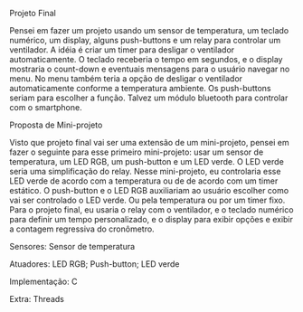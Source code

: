 
Projeto Final

Pensei em fazer um projeto usando um sensor de temperatura, um teclado numérico, um display, alguns push-buttons e um relay para controlar um ventilador. A idéia é criar um timer para desligar o ventilador automaticamente. O teclado receberia o tempo em segundos, e o display mostraria o count-down e eventuais mensagens para o usuário navegar no menu. No menu também teria a opção de desligar o ventilador automaticamente conforme a temperatura ambiente. Os push-buttons seriam para escolher a função. Talvez um módulo bluetooth para controlar com o smartphone.


Proposta de Mini-projeto

Visto que projeto final vai ser uma extensão de um mini-projeto, pensei em fazer o seguinte para esse primeiro mini-projeto: usar um sensor de temperatura, um LED RGB, um push-button e um LED verde. O LED verde seria uma simplificação do relay. Nesse mini-projeto, eu controlaria esse LED verde de acordo com a temperatura ou de de acordo com um timer estático. O push-button e o LED RGB auxiliariam ao usuário escolher como vai ser controlado o LED verde. Ou pela temperatura ou por um timer fixo.
Para o projeto final, eu usaria o relay com o ventilador, e o teclado numérico para definir um tempo personalizado, e o display para exibir opções e exibir a contagem regressiva do cronômetro.


Sensores: Sensor de temperatura

Atuadores: LED RGB; Push-button; LED verde

Implementação: C

Extra: Threads

